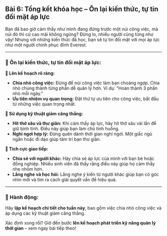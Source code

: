 ## Bài 6: Tổng kết khóa học – Ôn lại kiến thức, tự tin đối mặt áp lực

Bạn đã bao giờ cảm thấy như mình đang đứng trước một núi công việc, mà núi đó thì cứ cao mãi không ngừng? Đừng lo, nhiều người cũng từng như vậy! Nhưng với những kiến thức đã học, bạn sẽ tự tin đối mặt với mọi áp lực như một người chinh phục đỉnh Everest.

---

### 📌 Ôn lại kiến thức, tự tin đối mặt áp lực:

**🔹 Lên kế hoạch rõ ràng:**
- **Chia nhỏ công việc:** Đừng để núi công việc làm bạn choáng ngợp. Chia nhỏ chúng thành từng phần dễ quản lý hơn. Ví dụ: "Hoàn thành 3 phần nhỏ mỗi ngày."
- **Ưu tiên nhiệm vụ quan trọng:** Đặt thứ tự ưu tiên cho công việc, bắt đầu từ những việc quan trọng nhất.

**🔹 Sử dụng kỹ thuật giảm căng thẳng:**
- **Hít thở sâu và thư giãn:** Khi cảm thấy áp lực, hãy hít thở sâu vài lần để giữ bình tĩnh. Điều này giúp bạn làm chủ tình huống.
- **Nghỉ ngơi hợp lý:** Đừng quên dành thời gian nghỉ ngơi. Một giấc ngủ ngắn hoặc đi dạo giúp tâm trí bạn thư giãn.

**🔹 Tích cực giao tiếp:**
- **Chia sẻ với người khác:** Hãy chia sẻ áp lực của mình với bạn bè hoặc đồng nghiệp. Nhiều sinh viên đã thấy rằng điều này giúp họ cảm thấy nhẹ nhõm hơn.
- **Lắng nghe và học hỏi:** Lắng nghe ý kiến từ người khác giúp bạn có góc nhìn mới và tìm ra cách giải quyết vấn đề hiệu quả.

---

### 🚀 Hành động:

Hãy **lập kế hoạch chi tiết cho tuần này**, bao gồm việc chia nhỏ công việc và áp dụng các kỹ thuật giảm căng thẳng.

Xác định xong rồi? Giờ đến bước **lên kế hoạch phát triển kỹ năng quản lý thời gian** – xem ngay bài tiếp theo!